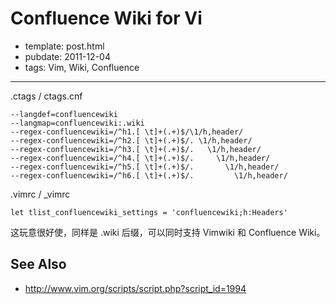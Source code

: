 
# Confluence Wiki for Vi

- template: post.html
- pubdate: 2011-12-04
- tags: Vim, Wiki, Confluence

----

.ctags / ctags.cnf

```
--langdef=confluencewiki
--langmap=confluencewiki:.wiki
--regex-confluencewiki=/^h1.[ \t]+(.+)$/\1/h,header/
--regex-confluencewiki=/^h2.[ \t]+(.+)$/. \1/h,header/
--regex-confluencewiki=/^h3.[ \t]+(.+)$/.   \1/h,header/
--regex-confluencewiki=/^h4.[ \t]+(.+)$/.     \1/h,header/
--regex-confluencewiki=/^h5.[ \t]+(.+)$/.       \1/h,header/
--regex-confluencewiki=/^h6.[ \t]+(.+)$/.         \1/h,header/
```

.vimrc / _vimrc

    let tlist_confluencewiki_settings = 'confluencewiki;h:Headers'

这玩意很好使，同样是 .wiki 后缀，可以同时支持 Vimwiki 和 Confluence Wiki。

## See Also

* http://www.vim.org/scripts/script.php?script_id=1994
